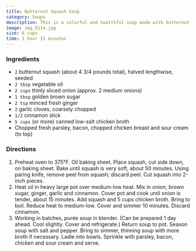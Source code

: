 ```yaml
---
title: Butternut Squash Soup
category: Soups
description: This is a colorful and healthful soup made with butternut squash. It doesn't have any added cream, but it certainly tastes creamy. You can substitute other hard squashes in place of the butternut—we've had good success with soup pumpkins as well.
image: img_0114.jpg
size: 6 cups
time: 1 hour 15 minutes
---
```


### Ingredients

* `2` butternut squash (about 4 3/4 pounds total), halved lengthwise, seeded
* `2 tbsp` vegetable oil
* `2 cups` thinly sliced onion (approx. 2 medium onions)
* `1 tbsp` golden brown sugar
* `2 tsp` minced fresh ginger
* `2` garlic cloves, coarsely chopped
* `1/2` cinnamon stick
* `5 cups` (or more) canned low-salt chicken broth
* Chopped fresh parsley, bacon, chopped chicken breast and sour cream (to top)

### Directions

1. Preheat oven to 375°F. Oil baking sheet. Place squash, cut side down, on baking sheet. Bake until squash is very soft, about 50 minutes. Using paring knife, remove peel from squash; discard peel. Cut squash into 2-inch pieces. 
2. Heat oil in heavy large pot over medium-low heat. Mix in onion, brown sugar, ginger, garlic and cinnamon. Cover pot and cook until onion is tender, about 15 minutes. Add squash and 5 cups chicken broth. Bring to boil. Reduce heat to medium-low. Cover and simmer 10 minutes. Discard cinnamon.
3. Working in batches, purée soup in blender. (Can be prepared 1 day ahead. Cool slightly. Cover and refrigerate.) Return soup to pot. Season soup with salt and pepper. Bring to simmer, thinning soup with more broth if necessary. Ladle into bowls. Sprinkle with parsley, bacon, chicken and sour cream and serve.